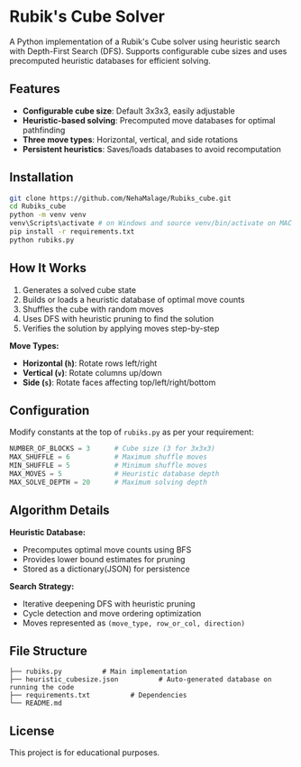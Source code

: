 # Rubik's Cube Solver

A Python implementation of a Rubik's Cube solver using heuristic search with Depth-First Search (DFS). Supports configurable cube sizes and uses precomputed heuristic databases for efficient solving.

## Features

- **Configurable cube size**: Default 3x3x3, easily adjustable
- **Heuristic-based solving**: Precomputed move databases for optimal pathfinding
- **Three move types**: Horizontal, vertical, and side rotations
- **Persistent heuristics**: Saves/loads databases to avoid recomputation

## Installation

```bash
git clone https://github.com/NehaMalage/Rubiks_cube.git
cd Rubiks_cube
python -m venv venv
venv\Scripts\activate # on Windows and source venv/bin/activate on MAC
pip install -r requirements.txt
python rubiks.py
```

## How It Works

1. Generates a solved cube state
2. Builds or loads a heuristic database of optimal move counts
3. Shuffles the cube with random moves
4. Uses DFS with heuristic pruning to find the solution
5. Verifies the solution by applying moves step-by-step

**Move Types:**
- **Horizontal (`h`)**: Rotate rows left/right
- **Vertical (`v`)**: Rotate columns up/down  
- **Side (`s`)**: Rotate faces affecting top/left/right/bottom

## Configuration

Modify constants at the top of `rubiks.py` as per your requirement:

```python
NUMBER_OF_BLOCKS = 3      # Cube size (3 for 3x3x3)
MAX_SHUFFLE = 6           # Maximum shuffle moves
MIN_SHUFFLE = 5           # Minimum shuffle moves  
MAX_MOVES = 5             # Heuristic database depth
MAX_SOLVE_DEPTH = 20      # Maximum solving depth
```

## Algorithm Details

**Heuristic Database:**
- Precomputes optimal move counts using BFS
- Provides lower bound estimates for pruning
- Stored as a dictionary(JSON) for persistence

**Search Strategy:**
- Iterative deepening DFS with heuristic pruning
- Cycle detection and move ordering optimization
- Moves represented as `(move_type, row_or_col, direction)`



## File Structure

```
├── rubiks.py          # Main implementation
├── heuristic_cubesize.json          # Auto-generated database on running the code
├── requirements.txt          # Dependencies
└── README.md                
```

## License

This project is for educational purposes.

